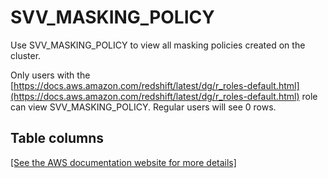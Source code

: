 # SVV\_MASKING\_POLICY<a name="r_SVV_MASKING_POLICY"></a>

Use SVV\_MASKING\_POLICY to view all masking policies created on the cluster\.

Only users with the [https://docs.aws.amazon.com/redshift/latest/dg/r_roles-default.html](https://docs.aws.amazon.com/redshift/latest/dg/r_roles-default.html) role can view SVV\_MASKING\_POLICY\. Regular users will see 0 rows\.

## Table columns<a name="r_SVV_MASKING_POLICY-table-columns"></a>

[\[See the AWS documentation website for more details\]](http://docs.aws.amazon.com/redshift/latest/dg/r_SVV_MASKING_POLICY.html)